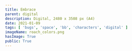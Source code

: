 ```yaml
---
title: Embrace
parent: digital
description: Digital, 2480 x 3508 px (A4)
date: 2021-01-09
tags: [ 'bugs', 'space', 'bb', 'characters', 'digital' ]
imageName: roach_colors.png
hasImage: True
public: True
---
```

